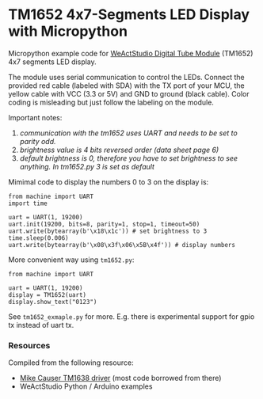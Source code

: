 TM1652 4x7-Segments LED Display with Micropython
=========================================================================================


Micropython example code for [WeActStudio Digital Tube Module](https://github.com/WeActStudio/WeActStudio.DigitalTubeModule) (TM1652) 4x7 segments LED display.

The module uses serial communication to control the LEDs. Connect the provided red cable (labeled with SDA) with the TX port of your MCU, the yellow cable with VCC (3.3 or 5V) and GND to ground (black cable).
Color coding is misleading but just follow the labeling on the module.

Important notes:

1. *communication with the tm1652 uses UART and needs to be set to parity odd.*
2. *brightness value is 4 bits reversed order (data sheet page 6)*
3. *default brightness is 0, therefore you have to set brightness to see anything. In tm1652.py 3 is set as default*

Mimimal code to display the numbers 0 to 3 on the display is:

```code
from machine import UART
import time

uart = UART(1, 19200)
uart.init(19200, bits=8, parity=1, stop=1, timeout=50)
uart.write(bytearray(b'\x18\x1c')) # set brightness to 3
time.sleep(0.006)
uart.write(bytearray(b'\x08\x3f\x06\x5B\x4f')) # display numbers
```

More convenient way using `tm1652.py`:

```code 
from machine import UART

uart = UART(1, 19200)
display = TM1652(uart)
display.show_text("0123")
```

See `tm1652_exmaple.py` for more. E.g. there is experimental support for gpio tx instead of uart tx.

### Resources
Compiled from the following resource:

- [Mike Causer TM1638 driver](https://github.com/mcauser/micropython-tm1637) (most code borrowed from there)
- WeActStudio Python / Arduino examples
